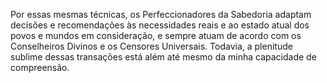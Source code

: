 ﻿Por essas mesmas técnicas, os Perfeccionadores da Sabedoria adaptam  decisões e recomendações às necessidades reais e ao estado atual dos povos e mundos em consideração, e sempre atuam de acordo com os Conselheiros Divinos e os Censores Universais. Todavia, a plenitude sublime dessas transações está além até mesmo da minha capacidade de compreensão.